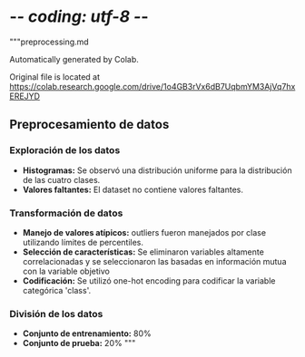 # -*- coding: utf-8 -*-
"""preprocessing.md

Automatically generated by Colab.

Original file is located at
    https://colab.research.google.com/drive/1o4GB3rVx6dB7UqbmYM3AjVq7hxEREJYD

## Preprocesamiento de datos

### Exploración de los datos
* **Histogramas:** Se observó una distribución uniforme para la distribución de las cuatro clases.
* **Valores faltantes:** El dataset no contiene valores faltantes.

### Transformación de datos
* **Manejo de valores atípicos:** outliers fueron manejados por clase utilizando límites de percentiles.
* **Selección de características:** Se eliminaron variables altamente correlacionadas y se seleccionaron las basadas en información mutua con la variable objetivo
* **Codificación:** Se utilizó one-hot encoding para codificar la variable categórica 'class'.

### División de los datos
* **Conjunto de entrenamiento:** 80%
* **Conjunto de prueba:** 20%
"""